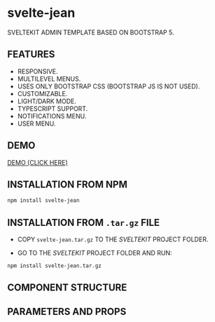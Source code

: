 # svelte-jean

SVELTEKIT ADMIN TEMPLATE BASED ON BOOTSTRAP 5.

## FEATURES

* RESPONSIVE.
* MULTILEVEL MENUS.
* USES ONLY BOOTSTRAP CSS (BOOTSTRAP JS IS NOT USED).
* CUSTOMIZABLE.
* LIGHT/DARK MODE.
* TYPESCRIPT SUPPORT.
* NOTIFICATIONS MENU.
* USER MENU.

## DEMO

[DEMO (CLICK HERE)](https://www.google.com.br)

## INSTALLATION FROM NPM

```bash
npm install svelte-jean
```

## INSTALLATION FROM `.tar.gz` FILE

* COPY `svelte-jean.tar.gz` TO THE _SVELTEKIT_ PROJECT FOLDER.

* GO TO THE _SVELTEKIT_ PROJECT FOLDER AND RUN:

```bash
npm install svelte-jean.tar.gz
```

## COMPONENT STRUCTURE

## PARAMETERS AND PROPS
